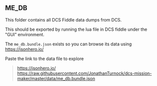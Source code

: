 ## ME_DB

This folder contains all DCS Fiddle data dumps from DCS.

This should be exported by running the lua file in DCS fiddle under the "GUI" environment.

The `me_db.bundle.json` exists so you can browse its data using https://jsonhero.io/

Paste the link to the data file to explore

> https://jsonhero.io/ 
> https://raw.githubusercontent.com/JonathanTurnock/dcs-mission-maker/master/data/me_db.bundle.json